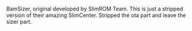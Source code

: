 BamSizer, original developed by SlimROM Team. This is just a stripped version of their amazing SlimCenter. Stripped the ota part and leave the sizer part.
